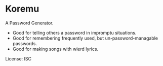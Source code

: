 # Koremu

A Password Generator.

- Good for telling others a password in impromptu situations.
- Good for remembering frequently used, but un-password-managable passwords.
- Good for making songs with wierd lyrics.

License: ISC
